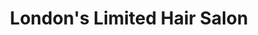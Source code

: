 ---
title: "London's Limited Hair Salon"
url: /saint-louis-park/londons-limited-hair-salon/
shop: hairdresser
---